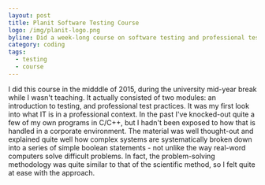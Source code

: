 ```yaml
---
layout: post
title: Planit Software Testing Course
logo: /img/planit-logo.png
byline: Did a week-long course on software testing and professional test practices.
category: coding
tags:
  - testing
  - course
---
```


I did this course in the midddle of 2015, during the university mid-year break while I wasn't teaching. It actually consisted of two modules: an introduction to testing, and professional test practices. It was my first look into what IT is in a professional context. In the past I've knocked-out quite a few of my own programs in C/C++, but I hadn't been exposed to how that is handled in a corporate environment. The material was well thought-out and explained quite well how complex systems are systematically broken down into a series of simple boolean statements - not unlike the way real-word computers solve difficult problems. In fact, the problem-solving methodology was quite similar to that of the scientific method, so I felt quite at ease with the approach.
